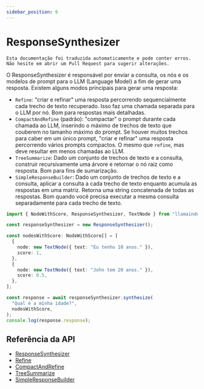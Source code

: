 ```yaml
---
sidebar_position: 6
---
```


# ResponseSynthesizer

`Esta documentação foi traduzida automaticamente e pode conter erros. Não hesite em abrir um Pull Request para sugerir alterações.`

O ResponseSynthesizer é responsável por enviar a consulta, os nós e os modelos de prompt para o LLM (Language Model) a fim de gerar uma resposta. Existem alguns modos principais para gerar uma resposta:

- `Refine`: "criar e refinar" uma resposta percorrendo sequencialmente cada trecho de texto recuperado. Isso faz uma chamada separada para o LLM por nó. Bom para respostas mais detalhadas.
- `CompactAndRefine` (padrão): "compactar" o prompt durante cada chamada ao LLM, inserindo o máximo de trechos de texto que couberem no tamanho máximo do prompt. Se houver muitos trechos para caber em um único prompt, "criar e refinar" uma resposta percorrendo vários prompts compactos. O mesmo que `refine`, mas deve resultar em menos chamadas ao LLM.
- `TreeSummarize`: Dado um conjunto de trechos de texto e a consulta, construir recursivamente uma árvore e retornar o nó raiz como resposta. Bom para fins de sumarização.
- `SimpleResponseBuilder`: Dado um conjunto de trechos de texto e a consulta, aplicar a consulta a cada trecho de texto enquanto acumula as respostas em uma matriz. Retorna uma string concatenada de todas as respostas. Bom quando você precisa executar a mesma consulta separadamente para cada trecho de texto.

```typescript
import { NodeWithScore, ResponseSynthesizer, TextNode } from "llamaindex";

const responseSynthesizer = new ResponseSynthesizer();

const nodesWithScore: NodeWithScore[] = [
  {
    node: new TextNode({ text: "Eu tenho 10 anos." }),
    score: 1,
  },
  {
    node: new TextNode({ text: "John tem 20 anos." }),
    score: 0.5,
  },
];

const response = await responseSynthesizer.synthesize(
  "Qual é a minha idade?",
  nodesWithScore,
);
console.log(response.response);
```

## Referência da API

- [ResponseSynthesizer](../../api/classes/ResponseSynthesizer.md)
- [Refine](../../api/classes/Refine.md)
- [CompactAndRefine](../../api/classes/CompactAndRefine.md)
- [TreeSummarize](../../api/classes/TreeSummarize.md)
- [SimpleResponseBuilder](../../api/classes/SimpleResponseBuilder.md)
